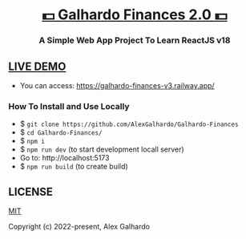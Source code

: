 <div align="center">
<h1 align="center"><a href="#" target="_blank">💵 Galhardo Finances 2.0 💵</a></h1>
<h3 align="center">A Simple Web App Project To Learn ReactJS v18</h3>
</div>

## <a href="#" target="_blank">LIVE DEMO</a>

- You can access: https://galhardo-finances-v3.railway.app/

### How To Install and Use Locally

- $ `git clone https://github.com/AlexGalhardo/Galhardo-Finances`
- $ `cd Galhardo-Finances/`
- $ `npm i`
- $ `npm run dev` (to start development locall server)
- Go to: http://localhost:5173
- $ `npm run build` (to create build)

## LICENSE

[MIT](http://opensource.org/licenses/MIT)

Copyright (c) 2022-present, Alex Galhardo
